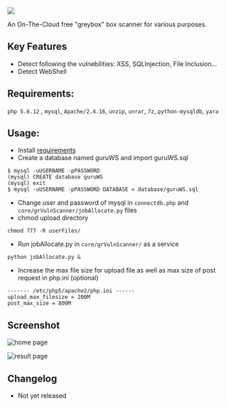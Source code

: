 ![](https://raw.githubusercontent.com/giaplv57/GuruWebScanner/master/assets/img/logo.png?token=AE0vQt_IIAU2FXj9-WfYHMNRVOyRGND6ks5W4TZPwA%3D%3D)

An On-The-Cloud free "greybox" box scanner for various purposes.

## Key Features
* Detect following the vulnebilities: XSS, SQLInjection, File Inclusion...
* Detect WebShell

## Requirements:
`php 5.6.12` , `mysql`, `Apache/2.4.16`, `unzip`, `unrar`, `7z`, `python-mysqldb`, `yara`

## Usage:
* Install [requirements](https://www.digitalocean.com/community/tutorials/how-to-install-linux-apache-mysql-php-lamp-stack-on-ubuntu)
* Create a database named guruWS and import guruWS.sql
```
$ mysql -uUSERNAME -pPASSWORD
(mysql) CREATE database guruWS
(mysql) exit
$ mysql -uUSERNAME -pPASSWORD DATABASE < database/guruWS.sql
```
* Change user and password of mysql in `connectdb.php` and `core/grVulnScanner/jobAllocate.py` files
* chmod upload directory
```
chmod 777 -R userFiles/
```
* Run jobAllocate.py in `core/grVulnScanner/` as a service
```
python jobAllocate.py &
```
* Increase the max file size for upload file as well as max size of post request in php.ini (optional)
```
------- /etc/php5/apache2/php.ini ------
upload_max_filesize = 200M
post_max_size = 800M
```

## Screenshot
![home page](https://raw.githubusercontent.com/giaplv57/GuruWebScanner/master/assets/img/home.JPG?token=AE0vQj9zpTozY8zQnFEi5gpXc7aCQxEsks5W4TenwA%3D%3D)

![result page](https://raw.githubusercontent.com/giaplv57/GuruWebScanner/master/assets/img/result.JPG?token=AE0vQmmugAqIS9khd_6NG9RpAVbuJBAVks5W4TetwA%3D%3D)

## Changelog
* Not yet released
